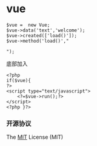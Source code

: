 # vue

~~~
$vue =  new Vue;
$vue->data('text','welcome');
$vue->created(['load()']);
$vue->method('load()',"

");

~~~

底部加入
~~~
<?php  
if($vue){
?>
<script type="text/javascript">
	<?=$vue->run();?>
</script>
<?php }?> 
~~~

### 开源协议 

The [MIT](LICENSE) License (MIT)
